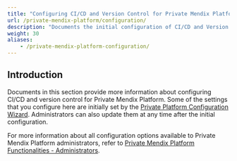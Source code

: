 ```yaml
---
title: "Configuring CI/CD and Version Control for Private Mendix Platform"
url: /private-mendix-platform/configuration/
description: "Documents the initial configuration of CI/CD and Version Control for the Private Mendix Platform."
weight: 30
aliases:
    - /private-mendix-platform-configuration/
---
```


## Introduction

Documents in this section provide more information about configuring CI/CD and version control for Private Mendix Platform. Some of the settings that you configure here are initially set by the [Private Platform Configuration Wizard](/private-mendix-platform/quickstart/#wizard). Administrators can also update them at any time after the initial configuration.

For more information about all configuration options available to Private Mendix Platform administrators, refer to [Private Mendix Platform Functionalities - Administrators](/private-mendix-platform/reference-guide/admin/).

